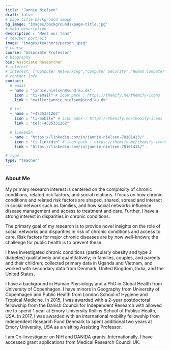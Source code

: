 ```yaml
---
title: "Jannie Nielsen"
draft: false
# page title background image
bg_image: "images/backgrounds/page-title.jpg"
# meta description
description : "Meet our team"
# teacher portrait
image: "images/teachers/person.jpeg"
# course
course: "Associate Professor"
# biography
bio: Associate Researcher
# interest
# interest: ["Computer Networking","Computer Security","Human Computer Interfacing"]
# contact info
contact:
  # email
  - name : "jannie.nielsen@sund.ku.dk"
    icon : "ti-email" # icon pack : https://themify.me/themify-icons
    link : "mailto:jannie.nielsen@sund.ku.dk"

  # tel
  - name : "+4535331262"
    icon : "ti-mobile" # icon pack : https://themify.me/themify-icons
    link : "tel:+4535331262"

  # linkedin
  - name : "https://linkedin.com/in/jannie-nielsen-78101413/"
    icon : "ti-linkedin" # icon pack : https://themify.me/themify-icons
    link : "https://linkedin.com/in/jannie-nielsen-78101413/"

# type
type: "teacher"
---
```


### About Me

My primary research interest is centered on the complexity of chronic conditions, related risk factors, and social relations. I focus on how chronic conditions and related risk factors are shaped, shared, spread and interact in social network such as families, and how social networks influence disease management and access to treatment and care. Further, I have a strong interest in disparities in chronic conditions.

The primary goal of my research is to provide novel insights on the role of social networks and disparities in risk of chronic conditions and access to care. Risk factors for major chronic diseases are by now well-known; the challenge for public health is to prevent these.

I have investigated chronic conditions (particularly obesity and type 2 diabetes) qualitatively and quantitatively; in families, couples, and parents and their children; collected primary data in Uganda and Vietnam, and worked with secondary data from Denmark, United Kingdom, India, and the United States.

I have a background in Human Physiology and a PhD in Global Health from University of Copenhagen. I have minors in Geography from University of Copenhagen and Public Health from London School of Hygiene and Tropical Medicine. In 2015, I was awarded with a 2-year postdoctoral fellowship from the Danish Council for Independent Research with allowed me to spend 1 year at Emory University Rollins School of Publisc Health, USA. In 2017, I was awarded with an international mobility fellowship from Independent Research Fund Denmark to spent additional two years at Emory University, USA as a visiting Assisting Professor.

I am Co-Investigator on NIH and DANIDA grants. Internationally, I have accessed grant applications from Medical Research Council UK.